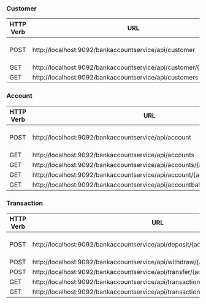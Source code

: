 ### Customer

| HTTP Verb  | URL | Description |
| ------------- | ------------- | ------------- |
|POST |http://localhost:9092/bankaccountservice/api/customer                |Creates a new Customer
| GET  |http://localhost:9092/bankaccountservice/api/customer/{customerId}        |
| GET  |http://localhost:9092/bankaccountservice/api/customers  |

### Account


| HTTP Verb  | URL | Description |
| ------------- | ------------- | ------------- |
|POST | http://localhost:9092/bankaccountservice/api/account |Creates a new Customer
| GET  | http://localhost:9092/bankaccountservice/api/accounts |
| GET  |http://localhost:9092/bankaccountservice/api/accounts/{accountype}  |
| GET  |http://localhost:9092/bankaccountservice/api/account/{accountnumber}  |
| GET  |http://localhost:9092/bankaccountservice/api/accountbalance/{accountnumber}  |


### Transaction

| HTTP Verb  | URL | Description |
| ------------- | ------------- | ------------- |
|POST |http://localhost:9092/bankaccountservice/api/deposit/{accountnumber} |Creates a new Customer
| POST  |http://localhost:9092/bankaccountservice/api/withdraw/{accountnumber}  |
| POST  |http://localhost:9092/bankaccountservice/api/transfer/{accounnumberfrom}  |
| GET    | http://localhost:9092/bankaccountservice/api/transactionhistory |
| GET    | http://localhost:9092/bankaccountservice/api/transactionhistory/{startdate}/{enddate}|
